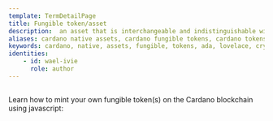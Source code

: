 ```yaml
---
template: TermDetailPage
title: Fungible token/asset
description:  an asset that is interchangeable and indistinguishable with some other asset(s). Same denomination bills and coins are fungible assets, for example, like equal quantities of ada to lovelaces.
aliases: cardano native assets, cardano fungible tokens, cardano tokens, ada, lovelace, cardano currency, cryptocurrency
keywords: cardano, native, assets, fungible, tokens, ada, lovelace, cryptocurrency, crypto
identities: 
    - id: wael-ivie
      role: author
---
```


##

Learn how to mint your own fungible token(s) on the Cardano blockchain using javascript:

<Page url="/guides/create-single-non-fungible-token" />
